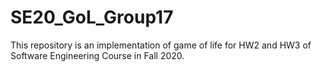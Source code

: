 # SE20_GoL_Group17
This repository is an implementation of game of life for HW2 and HW3 of Software Engineering Course in Fall 2020. 

